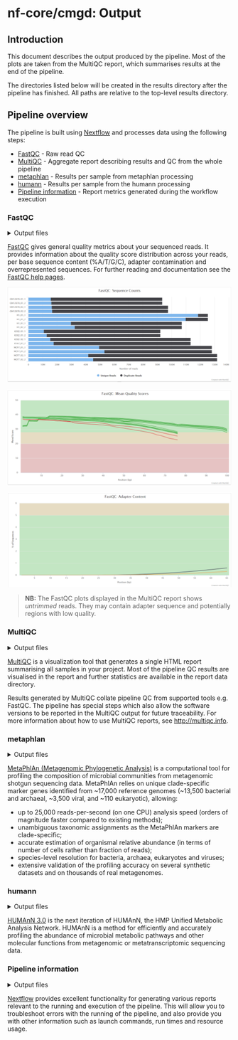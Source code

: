 # nf-core/cmgd: Output

## Introduction

This document describes the output produced by the pipeline. Most of the plots are taken from the MultiQC report, which summarises results at the end of the pipeline.

The directories listed below will be created in the results directory after the pipeline has finished. All paths are relative to the top-level results directory.

<!-- TODO nf-core: Write this documentation describing your workflow's output -->

## Pipeline overview

The pipeline is built using [Nextflow](https://www.nextflow.io/) and processes data using the following steps:

* [FastQC](#fastqc) - Raw read QC
* [MultiQC](#multiqc) - Aggregate report describing results and QC from the whole pipeline
* [metaphlan](#metaphlan) - Results per sample from metaphlan processing
* [humann](#humann) - Results per sample from the humann processing
* [Pipeline information](#pipeline-information) - Report metrics generated during the workflow execution

### FastQC

<details markdown="1">
<summary>Output files</summary>

* `fastqc/`
    * `*_fastqc.html`: FastQC report containing quality metrics.
    * `*_fastqc.zip`: Zip archive containing the FastQC report, tab-delimited data file and plot images.

</details>

[FastQC](http://www.bioinformatics.babraham.ac.uk/projects/fastqc/) gives general quality metrics about your sequenced reads. It provides information about the quality score distribution across your reads, per base sequence content (%A/T/G/C), adapter contamination and overrepresented sequences. For further reading and documentation see the [FastQC help pages](http://www.bioinformatics.babraham.ac.uk/projects/fastqc/Help/).

![MultiQC - FastQC sequence counts plot](images/mqc_fastqc_counts.png)

![MultiQC - FastQC mean quality scores plot](images/mqc_fastqc_quality.png)

![MultiQC - FastQC adapter content plot](images/mqc_fastqc_adapter.png)

> **NB:** The FastQC plots displayed in the MultiQC report shows _untrimmed_ reads. They may contain adapter sequence and potentially regions with low quality.

### MultiQC

<details markdown="1">
<summary>Output files</summary>

* `multiqc/`
    * `multiqc_report.html`: a standalone HTML file that can be viewed in your web browser.
    * `multiqc_data/`: directory containing parsed statistics from the different tools used in the pipeline.
    * `multiqc_plots/`: directory containing static images from the report in various formats.

</details>

[MultiQC](http://multiqc.info) is a visualization tool that generates a single HTML report summarising all samples in your project. Most of the pipeline QC results are visualised in the report and further statistics are available in the report data directory.

Results generated by MultiQC collate pipeline QC from supported tools e.g. FastQC. The pipeline has special steps which also allow the software versions to be reported in the MultiQC output for future traceability. For more information about how to use MultiQC reports, see <http://multiqc.info>.

### metaphlan

<details markdown="1">
<summary>Output files</summary>

* `metaphlan`
  * `<sampleid>`
    * 

</details>

[MetaPhlAn (Metagenomic Phylogenetic Analysis)](https://huttenhower.sph.harvard.edu/metaphlan/) is a computational tool for profiling the composition of microbial communities from metagenomic shotgun sequencing data. MetaPhlAn relies on unique clade-specific marker genes identified from ~17,000 reference genomes (~13,500 bacterial and archaeal, ~3,500 viral, and ~110 eukaryotic), allowing:

- up to 25,000 reads-per-second (on one CPU) analysis speed (orders of magnitude faster compared to existing methods);
- unambiguous taxonomic assignments as the MetaPhlAn markers are clade-specific;
- accurate estimation of organismal relative abundance (in terms of number of cells rather than fraction of reads);
- species-level resolution for bacteria, archaea, eukaryotes and viruses;
- extensive validation of the profiling accuracy on several synthetic datasets and on thousands of real metagenomes.



### humann

<details markdown="1">
<summary>Output files</summary>

* `humann`
  * `<sampleid>`
    * 

</details>

[HUMAnN 3.0](https://huttenhower.sph.harvard.edu/humann/) is the next iteration of HUMAnN, the HMP Unified Metabolic Analysis Network. HUMAnN is a method for efficiently and accurately profiling the abundance of microbial metabolic pathways and other molecular functions from metagenomic or metatranscriptomic sequencing data. 

### Pipeline information

<details markdown="1">
<summary>Output files</summary>

* `pipeline_info/`
    * Reports generated by Nextflow: `execution_report.html`, `execution_timeline.html`, `execution_trace.txt` and `pipeline_dag.dot`/`pipeline_dag.svg`.
    * Reports generated by the pipeline: `pipeline_report.html`, `pipeline_report.txt` and `software_versions.tsv`.
    * Reformatted samplesheet files used as input to the pipeline: `samplesheet.valid.csv`.

</details>

[Nextflow](https://www.nextflow.io/docs/latest/tracing.html) provides excellent functionality for generating various reports relevant to the running and execution of the pipeline. This will allow you to troubleshoot errors with the running of the pipeline, and also provide you with other information such as launch commands, run times and resource usage.
